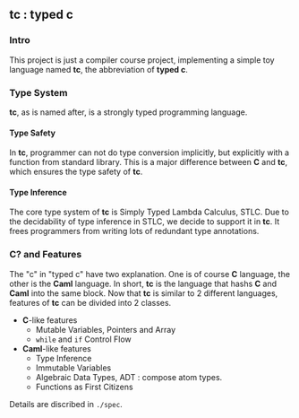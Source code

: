 ## tc : typed c
### Intro
This project is just a compiler course project, implementing a simple toy language named **tc**, the abbreviation of **typed c**.

### Type System
**tc**, as is named after, is a strongly typed programming language.

#### Type Safety
In **tc**, programmer can not do type conversion implicitly, but explicitly with a function from standard library. This is a major difference between **C** and **tc**, which ensures the type safety of **tc**.

#### Type Inference
The core type system of **tc** is Simply Typed Lambda Calculus, STLC. Due to the decidability of type inference in STLC, we decide to support it in **tc**. It frees programmers from writing lots of redundant type annotations.

### C? and Features
The "c" in "typed c" have two explanation. One is of course **C** language, the other is the **Caml** language. In short, **tc** is the language that hashs **C** and **Caml** into the same block. Now that **tc** is similar to 2 different languages, features of **tc** can be divided into 2 classes.
- **C**-like features
  + Mutable Variables, Pointers and Array
  + ```while``` and ```if``` Control Flow
- **Caml**-like features
  + Type Inference
  + Immutable Variables
  + Algebraic Data Types, ADT : compose atom types.
  + Functions as First Citizens
  
Details are discribed in ```./spec```.